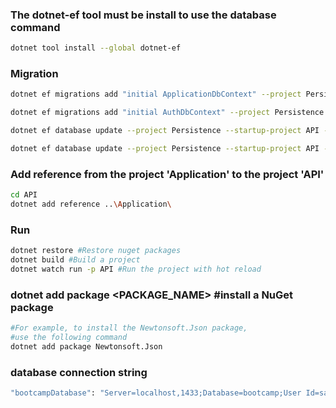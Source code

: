 ### The dotnet-ef tool must be install to use the database command
```bash
dotnet tool install --global dotnet-ef
```

### Migration
```bash
dotnet ef migrations add "initial ApplicationDbContext" --project Persistence --startup-project API --output-dir Migrations --context ApplicationDbContext

dotnet ef migrations add "initial AuthDbContext" --project Persistence --startup-project API --output-dir Migrations --context AuthDbContext

dotnet ef database update --project Persistence --startup-project API --context ApplicationDbContext

dotnet ef database update --project Persistence --startup-project API --context AuthDbContext
```

### Add reference from the project 'Application' to the project 'API'
```bash
cd API
dotnet add reference ..\Application\ 
```

### Run
```bash
dotnet restore #Restore nuget packages
dotnet build #Build a project
dotnet watch run -p API #Run the project with hot reload
```

### dotnet add package <PACKAGE_NAME> #install a NuGet package
```bash
#For example, to install the Newtonsoft.Json package, 
#use the following command
dotnet add package Newtonsoft.Json
```

### database connection string
```bash
"bootcampDatabase": "Server=localhost,1433;Database=bootcamp;User Id=sa;Password=StrongPassword123;TrustServerCertificate=True;"
```
